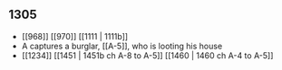 ## 1305
- [[968]] [[970]] [[1111 | 1111b]] 
- A captures a burglar, [[A-5]], who is looting his house
- [[1234]] [[1451 | 1451b ch A-8 to A-5]] [[1460 | 1460 ch A-4 to A-5]] 

